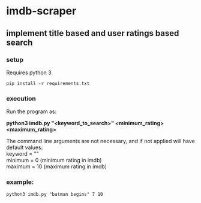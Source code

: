 # imdb-scraper

## implement title based and user ratings based search

### setup
Requires python 3      
```
pip install -r requirements.txt
```
       
### execution   
Run the program as:        

**python3 imdb.py "<keyword_to_search>" <minimum_rating> <maximum_rating>**       
     
The command line arguments are not necessary, and if not applied will have default values:       
keyword = ""      
minimum = 0 (minimum rating in imdb)      
maximum = 10 (maximum rating in imdb)      


### example:       

```
python3 imdb.py "batman begins" 7 10
```

